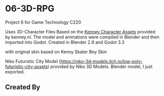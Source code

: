 # 06-3D-RPG

Project 6 for Game Technology C220

Uses 3D-Character Files
Based on the [Kenney Character Assets](https://kenney.itch.io/kenney-character-assets) provided by kenney.nl. The model and animations were compiled in Blender and then imported into Godot.
Created in Blender 2.9 and Godot 3.3

with original skin based on Kenny Skater Boy Skin

Niko Futuristic City Model (https://niko-3d-models.itch.io/low-poly-futuristic-city-assets) provided by Niko 3D Models. Blender model, I just exported.

## Created By
